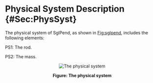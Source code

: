 # Physical System Description {#Sec:PhysSyst}

The physical system of SglPend, as shown in [Fig:sglpend](./SecPhysSyst.md#Figure:sglpend), includes the following elements:

PS1: The rod.

PS2: The mass.

<div id="Figure:sglpend" align="center" >

![The physical system](./assets/sglpend.jpg)

**Figure: The physical system**

</div>
